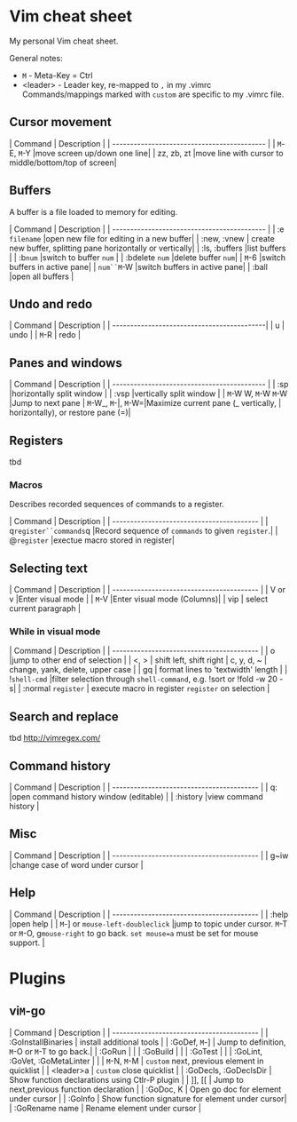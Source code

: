 # Vim cheat sheet
My personal Vim cheat sheet.

General notes:
  * `M` - Meta-Key = Ctrl
  * \<leader\> - Leader key, re-mapped to `,` in my .vimrc
Commands/mappings marked with `custom` are specific to my .vimrc file.

## Cursor movement
| Command         | Description              |
| ------------------------------------------- |
| `M`-E, `M`-Y        |move screen up/down one line|
| zz, zb, zt      |move line with cursor to middle/bottom/top of screen|


## Buffers
A buffer is a file loaded to memory for editing.

| Command         | Description              |
| ------------------------------------------- |
| :e `filename`   |open new file for editing in a new buffer|
| :new, :vnew     | create new buffer, splitting pane horizontally or vertically|
| :ls, :buffers   |list buffers              |
| :b`num`         |switch to buffer `num`    |
| :bdelete `num`  |delete buffer `num`|
| `M`-6             |switch buffers in active pane|
| `num``M`-W             |switch buffers in active pane|
| :ball           |open all buffers           |


## Undo and redo
| Command         | Description              |
| -------------------------------------------|
| u               | undo                     |
| `M`-R             | redo                     |

## Panes and windows
| Command         | Description             |
| ------------------------------------------- |
| :sp             |horizontally split window |
| :vsp            |vertically split window   |
| `M`-W W, `M`-W `M`-W  |Jump to next pane
| `M`-W\_, `M`-&#124;, `M`-W=|Maximize current pane (\_ vertically, &#124; horizontally), or restore pane (=)|             

## Registers
tbd

### Macros
Describes recorded sequences of commands to a register.

| Command         | Description             |
| ----------------------------------------- |
| q`register``commands`q |Record sequence of `commands` to given `register`.|
| @`register`           |exectue macro stored in register|

## Selecting text
| Command         | Description             |
| ----------------------------------------- |
| V or v          |Enter visual mode        |
| `M`-V             |Enter visual mode (Columns)|
| vip             | select current paragraph |

### While in visual mode
| Command         | Description             |
| ----------------------------------------- |
| o               |jump to other end of selection        |
| <, >            | shift left, shift right
| c, y, d, ~         | change, yank, delete, upper case |
| gq              | format lines to 'textwidth' length |
| !`shell-cmd`          |filter selection through `shell-command`, e.g. !sort or !fold -w 20 -s|
| :normal `register` | execute macro in register `register` on selection |

## Search and replace
tbd http://vimregex.com/

## Command history
| Command         | Description             |
| ----------------------------------------- |
| q:              |open command history window (editable)  |
| :history        |view command history     |

## Misc
| Command         | Description             |
| ----------------------------------------- |
| g~iw            |change case of word under cursor |

## Help
| Command         | Description             |
| ----------------------------------------- |
| :help             |open help              |
| `M`-] or `mouse-left-doubleclick` |jump to topic under cursor. `M`-T or `M`-O, g`mouse-right` to go back. `set mouse=a` must be set for mouse support. |

# Plugins
## vi`M`-go
| Command         | Description             |
| ----------------------------------------- |
| :GoInstallBinaries | install additional tools |
| :GoDef, `M`-]     | Jump to definition, `M`-O or `M`-T to go back.|
| :GoRun          |                         |
| :GoBuild        |                         |
| :GoTest         |                         |
| :GoLint, :GoVet, :GoMetaLinter |                         |
|  `M`-N, `M`-M      | `custom` next, previous element in quicklist |
| \<leader\>a            | `custom` close quicklist |
| :GoDecls, :GoDeclsDir | Show function declarations using Ctlr-P plugin |
| ]], [[          | Jump to next,previous function declaration |
| :GoDoc, K       | Open go doc for element under cursor |
| :GoInfo         | Show function signature for element under cursor|
| :GoRename name  | Rename element under cursor |
